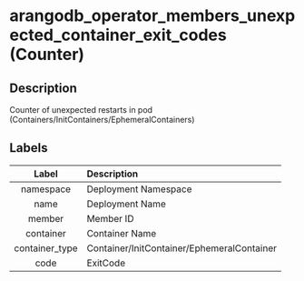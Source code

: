# arangodb_operator_members_unexpected_container_exit_codes (Counter)

## Description

Counter of unexpected restarts in pod (Containers/InitContainers/EphemeralContainers)

## Labels

|     Label      | Description                                |
|:--------------:|:-------------------------------------------|
|   namespace    | Deployment Namespace                       |
|      name      | Deployment Name                            |
|     member     | Member ID                                  |
|   container    | Container Name                             |
| container_type | Container/InitContainer/EphemeralContainer |
|      code      | ExitCode                                   |

